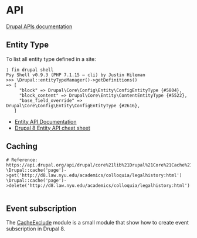 # API
[Drupal APIs documentation](https://www.drupal.org/docs/8/api)

## Entity Type
To list all entity type defined in a site:
```
⟩ fin drupal shell
Psy Shell v0.9.3 (PHP 7.1.15 — cli) by Justin Hileman
>>> \Drupal::entityTypeManager()->getDefinitions()
=> [
     "block" => Drupal\Core\Config\Entity\ConfigEntityType {#5804},
     "block_content" => Drupal\Core\Entity\ContentEntityType {#5522},
     "base_field_override" => Drupal\Core\Config\Entity\ConfigEntityType {#2616},
   ]
```

* [Entity API Documentation](https://www.drupal.org/docs/8/api/entity-api/working-with-the-entity-api)
* [Drupal 8 Entity API cheat sheet](https://www.metaltoad.com/blog/drupal-8-entity-api-cheat-sheet)


## Caching
```
# Reference: https://api.drupal.org/api/drupal/core%21lib%21Drupal%21Core%21Cache%21CacheBackendInterface.php/interface/CacheBackendInterface/8.2.x
\Drupal::cache('page')->get('http://d8.law.nyu.edu/academics/colloquia/legalhistory:html')
\Drupal::cache('page')->delete('http://d8.law.nyu.edu/academics/colloquia/legalhistory:html')


```


## Event subscription
The [CacheExclude](https://www.drupal.org/project/cacheexclude) module is a small module that show how to create event subscription in Drupal 8.



